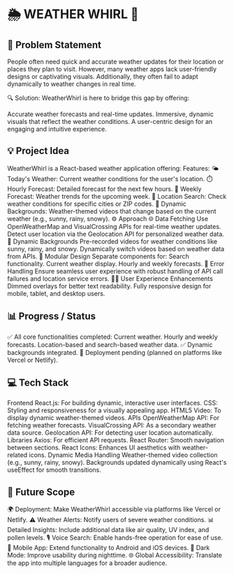 # 🌦 WEATHER WHIRL 🌈
## 🌟 Problem Statement
People often need quick and accurate weather updates for their location or places they plan to visit. However, many weather apps lack user-friendly designs or captivating visuals. Additionally, they often fail to adapt dynamically to weather changes in real time.

🔍 Solution:
WeatherWhirl is here to bridge this gap by offering:

Accurate weather forecasts and real-time updates.
Immersive, dynamic visuals that reflect the weather conditions.
A user-centric design for an engaging and intuitive experience.

## 💡 Project Idea
WeatherWhirl is a React-based weather application offering:
Features:
🌤 Today's Weather: Current weather conditions for the user's location.
⏱ Hourly Forecast: Detailed forecast for the next few hours.
📅 Weekly Forecast: Weather trends for the upcoming week.
📍 Location Search: Check weather conditions for specific cities or ZIP codes.
🎥 Dynamic Backgrounds: Weather-themed videos that change based on the current weather (e.g., sunny, rainy, snowy).
⚙️ Approach
🌐 Data Fetching
Use OpenWeatherMap and VisualCrossing APIs for real-time weather updates.
Detect user location via the Geolocation API for personalized weather data.
🎥 Dynamic Backgrounds
Pre-recorded videos for weather conditions like sunny, rainy, and snowy.
Dynamically switch videos based on weather data from APIs.
🧩 Modular Design
Separate components for:
Search functionality.
Current weather display.
Hourly and weekly forecasts.
🚨 Error Handling
Ensure seamless user experience with robust handling of API call failures and location service errors.
👩‍💻 User Experience Enhancements
Dimmed overlays for better text readability.
Fully responsive design for mobile, tablet, and desktop users.

## 📊 Progress / Status
✅ All core functionalities completed:
Current weather.
Hourly and weekly forecasts.
Location-based and search-based weather data.
✅ Dynamic backgrounds integrated.
🚧 Deployment pending (planned on platforms like Vercel or Netlify).

## 💻 Tech Stack
Frontend
React.js: For building dynamic, interactive user interfaces.
CSS: Styling and responsiveness for a visually appealing app.
HTML5 Video: To display dynamic weather-themed videos.
APIs
OpenWeatherMap API: For fetching weather forecasts.
VisualCrossing API: As a secondary weather data source.
Geolocation API: For detecting user location automatically.
Libraries
Axios: For efficient API requests.
React Router: Smooth navigation between sections.
React Icons: Enhances UI aesthetics with weather-related icons.
Dynamic Media Handling
Weather-themed video collection (e.g., sunny, rainy, snowy).
Backgrounds updated dynamically using React's useEffect for smooth transitions.

## 🔮 Future Scope
🌍 Deployment: Make WeatherWhirl accessible via platforms like Vercel or Netlify.
⚠️ Weather Alerts: Notify users of severe weather conditions.
📊 Detailed Insights: Include additional data like air quality, UV index, and pollen levels.
🎙 Voice Search: Enable hands-free operation for ease of use.
📱 Mobile App: Extend functionality to Android and iOS devices.
🌙 Dark Mode: Improve usability during nighttime.
🌐 Global Accessibility: Translate the app into multiple languages for a broader audience.
